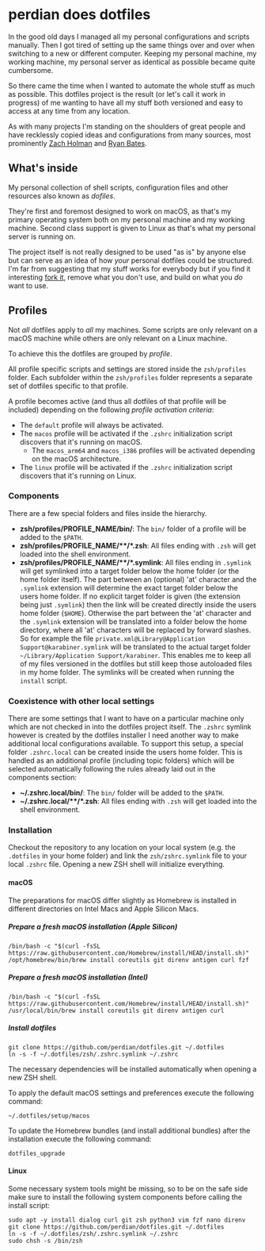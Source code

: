 # perdian does dotfiles

In the good old days I managed all my personal configurations and scripts manually.
Then I got tired of setting up the same things over and over when switching to a new or different computer.
Keeping my personal machine, my working machine, my personal server as identical as possible became quite cumbersome.

So there came the time when I wanted to automate the whole stuff as much as possible.
This dotfiles project is the result (or let's call it work in progress) of me wanting to have all my stuff both versioned and easy to access at any time from any location.

As with many projects I'm standing on the shoulders of great people and have recklessly copied ideas and configurations from many sources, most prominently [Zach Holman](https://github.com/holman/dotfiles) and [Ryan Bates](https://github.com/ryanb/dotfiles).

## What's inside

My personal collection of shell scripts, configuration files and other resources also known as *dofiles*.

They're first and foremost designed to work on macOS, as that's my primary operating system both on my personal machine and my working machine. Second class support is given to Linux as that's what my personal server is running on.

The project itself is not really designed to be used "as is" by anyone else but can serve as an idea of how *your* personal dotfiles could be structured. I'm far from suggesting that my stuff works for everybody but if you find it interesting [fork it](https://github.com/perdian/dotfiles/fork), remove what you don't use, and build on what you *do* want to use.

## Profiles

Not *all* dotfiles apply to *all* my machines.
Some scripts are only relevant on a macOS machine while others are only relevant on a Linux machine.

To achieve this the dotfiles are grouped by *profile*.

All profile specific scripts and settings are stored inside the `zsh/profiles` folder. Each subfolder within the `zsh/profiles` folder represents a separate set of dotfiles specific to that profile.

A profile becomes active (and thus all dotfiles of that profile will be included) depending on the following *profile activation criteria*:

- The `default` profile will always be activated.
- The `macos` profile will be activated if the `.zshrc` initialization script discovers that it's running on macOS.
    - The `macos_arm64` and `macos_i386` profiles will be activated depending on the macOS architecture.
- The `linux` profile will be activated if the `.zshrc` initialization script discovers that it's running on Linux.

### Components

There are a few special folders and files inside the hierarchy.

- **zsh/profiles/PROFILE_NAME/bin/**: The `bin/` folder of a profile will be added to the `$PATH`.
- **zsh/profiles/PROFILE_NAME/\*\*/\*.zsh**: All files ending with `.zsh` will get loaded into the shell environment.
- **zsh/profiles/PROFILE_NAME/\*\*/\*.symlink**: All files ending in `.symlink` will get symlinked into a target folder below the home folder (or the home folder itself). The part between an (optional) 'at' character and the `.symlink` extension will determine the exact target folder below the users home folder. If no explicit target folder is given (the extension being just `.symlink`) then the link will be created directly inside the users home folder (`$HOME`). Otherwise the part between the 'at' character and the `.symlink` extension will be translated into a folder below the home directory, where all 'at' characters will be replaced by forward slashes. So for example the file `private.xml@Library@Application Support@karabiner.symlink` will be translated to the actual target folder `~/Library/Application Support/karabiner`. This enables me to keep all of my files versioned in the dotfiles but still keep those autoloaded files in my home folder. The symlinks will be created when running the `install` script.

### Coexistence with other local settings

There are some settings that I want to have on a particular machine only which are not checked in into the dotfiles project itself.
The `.zshrc` symlink however is created by the dotfiles installer I need another way to make additional local configurations available.
To support this setup, a special folder `.zshrc.local` can be created inside the users home folder.
This is handled as an additional profile (including topic folders) which will be selected automatically following the rules already laid out in the components section:

- **~/.zshrc.local/bin/**: The `bin/` folder will be added to the `$PATH`.
- **~/.zshrc.local/\*\*/\*.zsh**: All files ending with `.zsh` will get loaded into the shell environment.

### Installation

Checkout the repository to any location on your local system (e.g. the `.dotfiles` in your home folder) and link the `zsh/zshrc.symlink` file to your local `.zshrc` file. Opening a new ZSH shell will initialize everything.

#### macOS

The preparations for macOS differ slightly as Homebrew is installed in different directories on Intel Macs and Apple Silicon Macs.

##### Prepare a fresh macOS installation (Apple Silicon)

```shell
/bin/bash -c "$(curl -fsSL https://raw.githubusercontent.com/Homebrew/install/HEAD/install.sh)"
/opt/homebrew/bin/brew install coreutils git direnv antigen curl fzf
```

##### Prepare a fresh macOS installation (Intel)

```shell
/bin/bash -c "$(curl -fsSL https://raw.githubusercontent.com/Homebrew/install/HEAD/install.sh)"
/usr/local/bin/brew install coreutils git direnv antigen curl
```

##### Install dotfiles

```shell
git clone https://github.com/perdian/dotfiles.git ~/.dotfiles
ln -s -f ~/.dotfiles/zsh/.zshrc.symlink ~/.zshrc
```

The necessary dependencies will be installed automatically when opening a new ZSH shell.

To apply the default macOS settings and preferences execute the following command:

```shell
~/.dotfiles/setup/macos
```

To update the Homebrew bundles (and install additional bundles) after the installation execute the following command:

```shell
dotfiles_upgrade
```

#### Linux

Some necessary system tools might be missing, so to be on the safe side make sure to install the following system components before calling the install script:

```shell
sudo apt -y install dialog curl git zsh python3 vim fzf nano direnv
git clone https://github.com/perdian/dotfiles.git ~/.dotfiles
ln -s -f ~/.dotfiles/zsh/.zshrc.symlink ~/.zshrc
sudo chsh -s /bin/zsh
```
